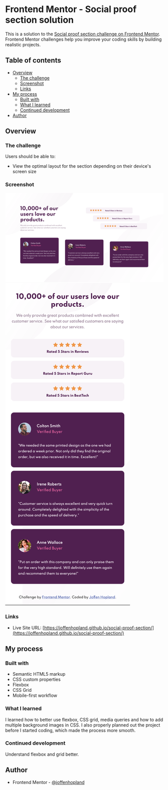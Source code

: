 # Frontend Mentor - Social proof section solution

This is a solution to the [Social proof section challenge on Frontend Mentor](https://www.frontendmentor.io/challenges/social-proof-section-6e0qTv_bA). Frontend Mentor challenges help you improve your coding skills by building realistic projects.

## Table of contents

- [Overview](#overview)
  - [The challenge](#the-challenge)
  - [Screenshot](#screenshot)
  - [Links](#links)
- [My process](#my-process)
  - [Built with](#built-with)
  - [What I learned](#what-i-learned)
  - [Continued development](#continued-development)
- [Author](#author)

## Overview

### The challenge

Users should be able to:

- View the optimal layout for the section depending on their device's screen size

### Screenshot

![](Screenshot-desktop.png)
![](Screenshot-mobile.png)

### Links

- Live Site URL: [https://joffenhopland.github.io/social-proof-section/](https://joffenhopland.github.io/social-proof-section/)

## My process

### Built with

- Semantic HTML5 markup
- CSS custom properties
- Flexbox
- CSS Grid
- Mobile-first workflow

### What I learned

I learned how to better use flexbox, CSS grid, media queries and how to add multiple background images in CSS. I also properly planned out the project before I started coding, which made the process more smooth.

### Continued development

Understand flexbox and grid better.

## Author

- Frontend Mentor - [@joffenhopland](https://www.frontendmentor.io/profile/joffenhopland)
